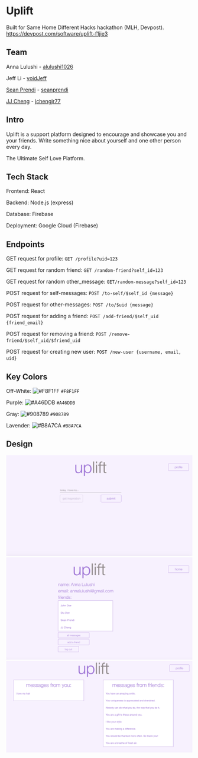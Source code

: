 # Uplift

Built for Same Home Different Hacks hackathon (MLH, Devpost).
https://devpost.com/software/uplift-f1jie3

## Team

Anna Lulushi - [alulushi1026](https://github.com/alulushi1026)

Jeff Li - [voidJeff](https://github.com/voidJeff)

[Sean Prendi](https://www.seanprendi.me/#/) - [seanprendi](https://github.com/seanprendi)

[JJ Cheng](https://jjcheng.me) - [jchengjr77](https://github.com/jchengjr77)

## Intro

Uplift is a support platform designed to encourage and showcase you and your friends. Write something nice about yourself and one other person every day.

The Ultimate Self Love Platform.

## Tech Stack

Frontend: React

Backend: Node.js (express)

Database: Firebase

Deployment: Google Cloud (Firebase)

## Endpoints

GET request for profile:
`GET /profile?uid=123`

GET request for random friend:
`GET /random-friend?self_id=123`

GET request for random other_message:
`GET/random-message?self_id=123`

POST request for self-messages:
`POST /to-self/$self_id {message}`

POST request for other-messages:
`POST /to/$uid {message}`

POST request for adding a friend:
`POST /add-friend/$self_uid {friend_email}`

POST request for removing a friend:
`POST /remove-friend/$self_uid/$friend_uid`

POST request for creating new user:
`POST /new-user {username, email, uid}`

## Key Colors

Off-White: ![#F8F1FF](https://placehold.it/15/F8F1FF/000000?text=+) `#F8F1FF`

Purple: ![#A46DDB](https://placehold.it/15/A46DDB/000000?text=+) `#A46DDB`

Gray: ![#908789](https://placehold.it/15/908789/000000?text=+) `#908789`

Lavender: ![#B8A7CA](https://placehold.it/15/B8A7CA/000000?text=+) `#B8A7CA`

## Design

![home](design/images/home.png)
![profile](design/images/profile.png)
![messages](design/images/messages.png)
